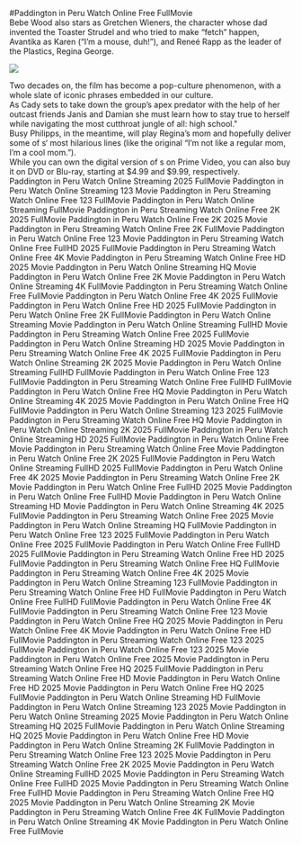 #Paddington in Peru Watch Online Free FullMovie  
Bebe Wood also stars as Gretchen Wieners, the character whose dad invented the Toaster Strudel and who tried to make “fetch” happen, Avantika as Karen (“I’m a mouse, duh!”), and Reneé Rapp as the leader of the Plastics, Regina George.  
  
[![](https://i.imgur.com/qSNzIqt.png)](https://movie.rssnews.media/EYgMbKiN.php)  
  
Two decades on, the film has become a pop-culture phenomenon, with a whole slate of iconic phrases embedded in our culture.  
As Cady sets to take down the group’s apex predator with the help of her outcast friends Janis and Damian she must learn how to stay true to herself while navigating the most cutthroat jungle of all: high school."  
Busy Philipps, in the meantime, will play Regina’s mom and hopefully deliver some of s‘ most hilarious lines (like the original “I’m not like a regular mom, I’m a cool mom.”).  
While you can own the digital version of s on Prime Video, you can also buy it on DVD or Blu-ray, starting at $4.99 and $9.99, respectively.  
Paddington in Peru Watch Online Streaming 2025 FullMovie
Paddington in Peru Watch Online Streaming 123 Movie
Paddington in Peru Streaming Watch Online Free 123 FullMovie
Paddington in Peru Watch Online Streaming FullMovie
Paddington in Peru Streaming Watch Online Free 2K 2025 FullMovie
Paddington in Peru Watch Online Free 2K 2025 Movie
Paddington in Peru Streaming Watch Online Free 2K FullMovie
Paddington in Peru Watch Online Free 123 Movie
Paddington in Peru Streaming Watch Online Free FullHD 2025 FullMovie
Paddington in Peru Streaming Watch Online Free 4K Movie
Paddington in Peru Streaming Watch Online Free HD 2025 Movie
Paddington in Peru Watch Online Streaming HQ Movie
Paddington in Peru Watch Online Free 2K Movie
Paddington in Peru Watch Online Streaming 4K FullMovie
Paddington in Peru Streaming Watch Online Free FullMovie
Paddington in Peru Watch Online Free 4K 2025 FullMovie
Paddington in Peru Watch Online Free HD 2025 FullMovie
Paddington in Peru Watch Online Free 2K FullMovie
Paddington in Peru Watch Online Streaming Movie
Paddington in Peru Watch Online Streaming FullHD Movie
Paddington in Peru Streaming Watch Online Free 2025 FullMovie
Paddington in Peru Watch Online Streaming HD 2025 Movie
Paddington in Peru Streaming Watch Online Free 4K 2025 FullMovie
Paddington in Peru Watch Online Streaming 2K 2025 Movie
Paddington in Peru Watch Online Streaming FullHD FullMovie
Paddington in Peru Watch Online Free 123 FullMovie
Paddington in Peru Streaming Watch Online Free FullHD FullMovie
Paddington in Peru Watch Online Free HQ Movie
Paddington in Peru Watch Online Streaming 4K 2025 Movie
Paddington in Peru Watch Online Free HQ FullMovie
Paddington in Peru Watch Online Streaming 123 2025 FullMovie
Paddington in Peru Streaming Watch Online Free HQ Movie
Paddington in Peru Watch Online Streaming 2K 2025 FullMovie
Paddington in Peru Watch Online Streaming HD 2025 FullMovie
Paddington in Peru Watch Online Free Movie
Paddington in Peru Streaming Watch Online Free Movie
Paddington in Peru Watch Online Free 2K 2025 FullMovie
Paddington in Peru Watch Online Streaming FullHD 2025 FullMovie
Paddington in Peru Watch Online Free 4K 2025 Movie
Paddington in Peru Streaming Watch Online Free 2K Movie
Paddington in Peru Watch Online Free FullHD 2025 Movie
Paddington in Peru Watch Online Free FullHD Movie
Paddington in Peru Watch Online Streaming HD Movie
Paddington in Peru Watch Online Streaming 4K 2025 FullMovie
Paddington in Peru Streaming Watch Online Free 2025 Movie
Paddington in Peru Watch Online Streaming HQ FullMovie
Paddington in Peru Watch Online Free 123 2025 FullMovie
Paddington in Peru Watch Online Free 2025 FullMovie
Paddington in Peru Watch Online Free FullHD 2025 FullMovie
Paddington in Peru Streaming Watch Online Free HD 2025 FullMovie
Paddington in Peru Streaming Watch Online Free HQ FullMovie
Paddington in Peru Streaming Watch Online Free 4K 2025 Movie
Paddington in Peru Watch Online Streaming 123 FullMovie
Paddington in Peru Streaming Watch Online Free HD FullMovie
Paddington in Peru Watch Online Free FullHD FullMovie
Paddington in Peru Watch Online Free 4K FullMovie
Paddington in Peru Streaming Watch Online Free 123 Movie
Paddington in Peru Watch Online Free HQ 2025 Movie
Paddington in Peru Watch Online Free 4K Movie
Paddington in Peru Watch Online Free HD FullMovie
Paddington in Peru Streaming Watch Online Free 123 2025 FullMovie
Paddington in Peru Watch Online Free 123 2025 Movie
Paddington in Peru Watch Online Free 2025 Movie
Paddington in Peru Streaming Watch Online Free HQ 2025 FullMovie
Paddington in Peru Streaming Watch Online Free HD Movie
Paddington in Peru Watch Online Free HD 2025 Movie
Paddington in Peru Watch Online Free HQ 2025 FullMovie
Paddington in Peru Watch Online Streaming HD FullMovie
Paddington in Peru Watch Online Streaming 123 2025 Movie
Paddington in Peru Watch Online Streaming 2025 Movie
Paddington in Peru Watch Online Streaming HQ 2025 FullMovie
Paddington in Peru Watch Online Streaming HQ 2025 Movie
Paddington in Peru Watch Online Free HD Movie
Paddington in Peru Watch Online Streaming 2K FullMovie
Paddington in Peru Streaming Watch Online Free 123 2025 Movie
Paddington in Peru Streaming Watch Online Free 2K 2025 Movie
Paddington in Peru Watch Online Streaming FullHD 2025 Movie
Paddington in Peru Streaming Watch Online Free FullHD 2025 Movie
Paddington in Peru Streaming Watch Online Free FullHD Movie
Paddington in Peru Streaming Watch Online Free HQ 2025 Movie
Paddington in Peru Watch Online Streaming 2K Movie
Paddington in Peru Streaming Watch Online Free 4K FullMovie
Paddington in Peru Watch Online Streaming 4K Movie
Paddington in Peru Watch Online Free FullMovie